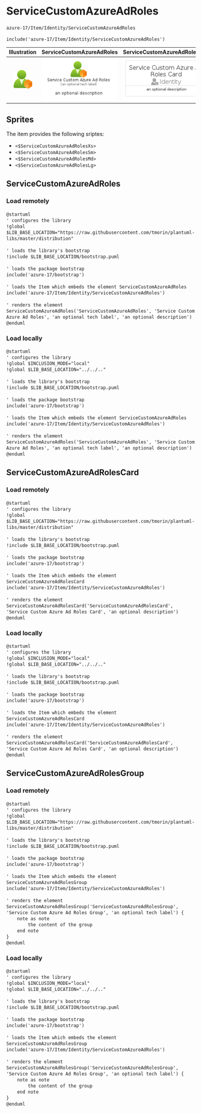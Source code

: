 # ServiceCustomAzureAdRoles


```text
azure-17/Item/Identity/ServiceCustomAzureAdRoles
```

```text
include('azure-17/Item/Identity/ServiceCustomAzureAdRoles')
```



| Illustration | ServiceCustomAzureAdRoles | ServiceCustomAzureAdRolesCard | ServiceCustomAzureAdRolesGroup |
| :---: | :---: | :---: | :---: |
| ![illustration for Illustration](../../../azure-17/Item/Identity/ServiceCustomAzureAdRoles.png) | ![illustration for ServiceCustomAzureAdRoles](../../../azure-17/Item/Identity/ServiceCustomAzureAdRoles.Local.png) | ![illustration for ServiceCustomAzureAdRolesCard](../../../azure-17/Item/Identity/ServiceCustomAzureAdRolesCard.Local.png) | ![illustration for ServiceCustomAzureAdRolesGroup](../../../azure-17/Item/Identity/ServiceCustomAzureAdRolesGroup.Local.png) |



## Sprites
The item provides the following sriptes:

- `<$ServiceCustomAzureAdRolesXs>`
- `<$ServiceCustomAzureAdRolesSm>`
- `<$ServiceCustomAzureAdRolesMd>`
- `<$ServiceCustomAzureAdRolesLg>`





## ServiceCustomAzureAdRoles

### Load remotely
```plantuml
@startuml
' configures the library
!global $LIB_BASE_LOCATION="https://raw.githubusercontent.com/tmorin/plantuml-libs/master/distribution"

' loads the library's bootstrap
!include $LIB_BASE_LOCATION/bootstrap.puml

' loads the package bootstrap
include('azure-17/bootstrap')

' loads the Item which embeds the element ServiceCustomAzureAdRoles
include('azure-17/Item/Identity/ServiceCustomAzureAdRoles')

' renders the element
ServiceCustomAzureAdRoles('ServiceCustomAzureAdRoles', 'Service Custom Azure Ad Roles', 'an optional tech label', 'an optional description')
@enduml
```

### Load locally
```plantuml
@startuml
' configures the library
!global $INCLUSION_MODE="local"
!global $LIB_BASE_LOCATION="../../.."

' loads the library's bootstrap
!include $LIB_BASE_LOCATION/bootstrap.puml

' loads the package bootstrap
include('azure-17/bootstrap')

' loads the Item which embeds the element ServiceCustomAzureAdRoles
include('azure-17/Item/Identity/ServiceCustomAzureAdRoles')

' renders the element
ServiceCustomAzureAdRoles('ServiceCustomAzureAdRoles', 'Service Custom Azure Ad Roles', 'an optional tech label', 'an optional description')
@enduml
```

## ServiceCustomAzureAdRolesCard

### Load remotely
```plantuml
@startuml
' configures the library
!global $LIB_BASE_LOCATION="https://raw.githubusercontent.com/tmorin/plantuml-libs/master/distribution"

' loads the library's bootstrap
!include $LIB_BASE_LOCATION/bootstrap.puml

' loads the package bootstrap
include('azure-17/bootstrap')

' loads the Item which embeds the element ServiceCustomAzureAdRolesCard
include('azure-17/Item/Identity/ServiceCustomAzureAdRoles')

' renders the element
ServiceCustomAzureAdRolesCard('ServiceCustomAzureAdRolesCard', 'Service Custom Azure Ad Roles Card', 'an optional description')
@enduml
```

### Load locally
```plantuml
@startuml
' configures the library
!global $INCLUSION_MODE="local"
!global $LIB_BASE_LOCATION="../../.."

' loads the library's bootstrap
!include $LIB_BASE_LOCATION/bootstrap.puml

' loads the package bootstrap
include('azure-17/bootstrap')

' loads the Item which embeds the element ServiceCustomAzureAdRolesCard
include('azure-17/Item/Identity/ServiceCustomAzureAdRoles')

' renders the element
ServiceCustomAzureAdRolesCard('ServiceCustomAzureAdRolesCard', 'Service Custom Azure Ad Roles Card', 'an optional description')
@enduml
```

## ServiceCustomAzureAdRolesGroup

### Load remotely
```plantuml
@startuml
' configures the library
!global $LIB_BASE_LOCATION="https://raw.githubusercontent.com/tmorin/plantuml-libs/master/distribution"

' loads the library's bootstrap
!include $LIB_BASE_LOCATION/bootstrap.puml

' loads the package bootstrap
include('azure-17/bootstrap')

' loads the Item which embeds the element ServiceCustomAzureAdRolesGroup
include('azure-17/Item/Identity/ServiceCustomAzureAdRoles')

' renders the element
ServiceCustomAzureAdRolesGroup('ServiceCustomAzureAdRolesGroup', 'Service Custom Azure Ad Roles Group', 'an optional tech label') {
    note as note
        the content of the group
    end note
}
@enduml
```

### Load locally
```plantuml
@startuml
' configures the library
!global $INCLUSION_MODE="local"
!global $LIB_BASE_LOCATION="../../.."

' loads the library's bootstrap
!include $LIB_BASE_LOCATION/bootstrap.puml

' loads the package bootstrap
include('azure-17/bootstrap')

' loads the Item which embeds the element ServiceCustomAzureAdRolesGroup
include('azure-17/Item/Identity/ServiceCustomAzureAdRoles')

' renders the element
ServiceCustomAzureAdRolesGroup('ServiceCustomAzureAdRolesGroup', 'Service Custom Azure Ad Roles Group', 'an optional tech label') {
    note as note
        the content of the group
    end note
}
@enduml
```

